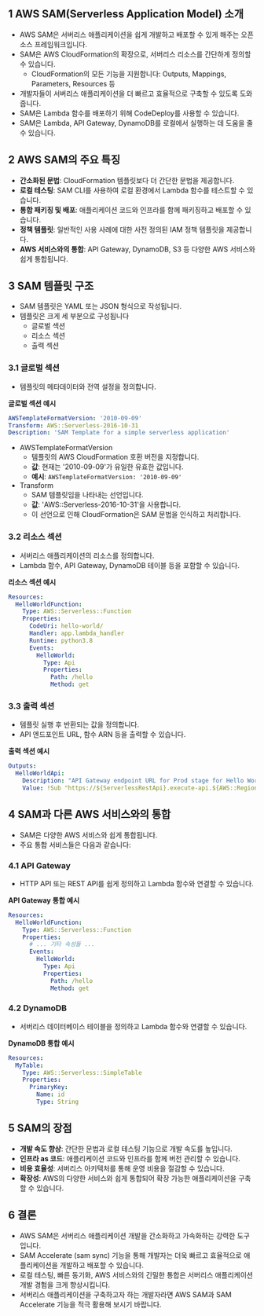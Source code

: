 ## 1 AWS SAM(Serverless Application Model) 소개

- AWS SAM은 서버리스 애플리케이션을 쉽게 개발하고 배포할 수 있게 해주는 오픈소스 프레임워크입니다.
- SAM은 AWS CloudFormation의 확장으로, 서버리스 리소스를 간단하게 정의할 수 있습니다.
	- CloudFormation의 모든 기능을 지원합니다: Outputs, Mappings, Parameters, Resources 등
- 개발자들이 서버리스 애플리케이션을 더 빠르고 효율적으로 구축할 수 있도록 도와줍니다.
- SAM은 Lambda 함수를 배포하기 위해 CodeDeploy를 사용할 수 있습니다.
- SAM은 Lambda, API Gateway, DynamoDB를 로컬에서 실행하는 데 도움을 줄 수 있습니다.



## 2 AWS SAM의 주요 특징

- **간소화된 문법**: CloudFormation 템플릿보다 더 간단한 문법을 제공합니다.
- **로컬 테스팅**: SAM CLI를 사용하여 로컬 환경에서 Lambda 함수를 테스트할 수 있습니다.
- **통합 패키징 및 배포**: 애플리케이션 코드와 인프라를 함께 패키징하고 배포할 수 있습니다.
- **정책 템플릿**: 일반적인 사용 사례에 대한 사전 정의된 IAM 정책 템플릿을 제공합니다.
- **AWS 서비스와의 통합**: API Gateway, DynamoDB, S3 등 다양한 AWS 서비스와 쉽게 통합됩니다.



## 3 SAM 템플릿 구조

- SAM 템플릿은 YAML 또는 JSON 형식으로 작성됩니다.
- 템플릿은 크게 세 부분으로 구성됩니다
	- 글로벌 섹션
	- 리소스 섹션
	- 출력 섹션



### 3.1 글로벌 섹션

- 템플릿의 메타데이터와 전역 설정을 정의합니다.



**글로벌 섹션 예시**

```yaml
AWSTemplateFormatVersion: '2010-09-09'
Transform: AWS::Serverless-2016-10-31
Description: 'SAM Template for a simple serverless application'
```

- AWSTemplateFormatVersion
	-  템플릿의 AWS CloudFormation 호환 버전을 지정합니다.
	- **값**: 현재는 '2010-09-09'가 유일한 유효한 값입니다.
	- **예시**: `AWSTemplateFormatVersion: '2010-09-09'`
- Transform
	- SAM 템플릿임을 나타내는 선언입니다.
	- **값**: 'AWS::Serverless-2016-10-31'을 사용합니다.
	- 이 선언으로 인해 CloudFormation은 SAM 문법을 인식하고 처리합니다.



### 3.2 리소스 섹션

- 서버리스 애플리케이션의 리소스를 정의합니다.
- Lambda 함수, API Gateway, DynamoDB 테이블 등을 포함할 수 있습니다.



**리소스 섹션 예시**

```yaml
Resources:
  HelloWorldFunction:
	Type: AWS::Serverless::Function
	Properties:
	  CodeUri: hello-world/
	  Handler: app.lambda_handler
	  Runtime: python3.8
	  Events:
		HelloWorld:
		  Type: Api
		  Properties:
			Path: /hello
			Method: get
```




### 3.3 출력 섹션

- 템플릿 실행 후 반환되는 값을 정의합니다.
- API 엔드포인트 URL, 함수 ARN 등을 출력할 수 있습니다.



**출력 섹션 예시**

```yaml
Outputs:
  HelloWorldApi:
	Description: "API Gateway endpoint URL for Prod stage for Hello World function"
	Value: !Sub "https://${ServerlessRestApi}.execute-api.${AWS::Region}.amazonaws.com/Prod/hello/"
```




## 4 SAM과 다른 AWS 서비스와의 통합

- SAM은 다양한 AWS 서비스와 쉽게 통합됩니다.
- 주요 통합 서비스들은 다음과 같습니다:



### 4.1 API Gateway

- HTTP API 또는 REST API를 쉽게 정의하고 Lambda 함수와 연결할 수 있습니다.



**API Gateway 통합 예시**

```yaml
Resources:
  HelloWorldFunction:
	Type: AWS::Serverless::Function
	Properties:
	  # ... 기타 속성들 ...
	  Events:
		HelloWorld:
		  Type: Api
		  Properties:
			Path: /hello
			Method: get
```




### 4.2 DynamoDB

- 서버리스 데이터베이스 테이블을 정의하고 Lambda 함수와 연결할 수 있습니다.



**DynamoDB 통합 예시**

```yaml
Resources:
  MyTable:
	Type: AWS::Serverless::SimpleTable
	Properties:
	  PrimaryKey:
		Name: id
		Type: String
```
  


## 5 SAM의 장점

- **개발 속도 향상**: 간단한 문법과 로컬 테스팅 기능으로 개발 속도를 높입니다.
- **인프라 as 코드**: 애플리케이션 코드와 인프라를 함께 버전 관리할 수 있습니다.
- **비용 효율성**: 서버리스 아키텍처를 통해 운영 비용을 절감할 수 있습니다.
- **확장성**: AWS의 다양한 서비스와 쉽게 통합되어 확장 가능한 애플리케이션을 구축할 수 있습니다.



## 6 결론

- AWS SAM은 서버리스 애플리케이션 개발을 간소화하고 가속화하는 강력한 도구입니다.
- SAM Accelerate (sam sync) 기능을 통해 개발자는 더욱 빠르고 효율적으로 애플리케이션을 개발하고 배포할 수 있습니다.
- 로컬 테스팅, 빠른 동기화, AWS 서비스와의 긴밀한 통합은 서버리스 애플리케이션 개발 경험을 크게 향상시킵니다.
- 서버리스 애플리케이션을 구축하고자 하는 개발자라면 AWS SAM과 SAM Accelerate 기능을 적극 활용해 보시기 바랍니다.